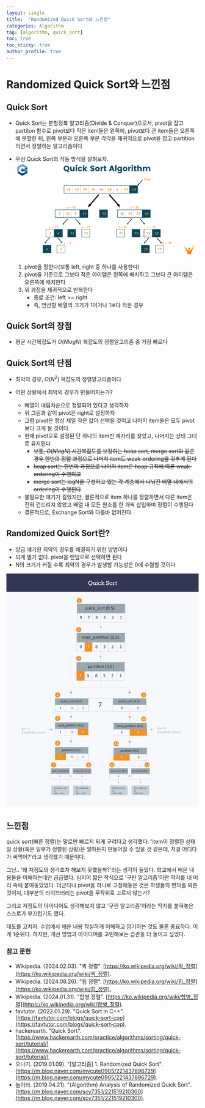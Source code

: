 ```yaml
---
layout: single
title:  "Randomized Quick Sort와 느낀점"
categories: Algorithm
tag: [algorithm, quick_sort]
toc: true
toc_sticky: true
author_profile: true
---
```


# Randomized Quick Sort와 느낀점
## Quick Sort
- Quick Sort는 분할정복 알고리즘(Divide & Conquer)으로서, pivot을 잡고 partiton 함수로 pivot보다 작은 item들은 왼쪽에, pivot보다 큰 item들은 오른쪽에 분할한 뒤, 왼쪽 부분과 오른쪽 부분 각각을 재귀적으로 pivot을 잡고 partition하면서 정렬하는 알고리즘이다

- 우선 Quick Sort의 작동 방식을 살펴보자.
![quick_sort](/images/2024-10-04-randomized_quick_sort/quick_sort_algorithm.png)
    1. pivot을 정한다(보통 left, right 중 하나를 사용한다)
    2. pivot을 기준으로 그보다 작은 아이템은 왼쪽에 배치하고 그보다 큰 아이템은 오른쪽에 배치한다
    3. 위 과정을 재귀적으로 반복한다
        - 종료 조건: left >= right
        - 즉, 연산할 배열의 크기가 1이거나 1보다 작은 경우

## Quick Sort의 장점
- 평균 시간복잡도가 $O(NlogN)$ 복잡도의 정렬알고리즘 중 가장 빠르다

## Quick Sort의 단점
- 최악의 경우, $O(N^2)$ 복잡도의 정렬알고리즘이다

- 어떤 상황에서 최악의 경우가 만들어지는가?
    - 배열이 내림차순으로 정렬되어 있다고 생각하자
    - 위 그림과 같이 pivot은 right로 설정하자
    - 그럼 pivot은 항상 제일 작은 값이 선택될 것이고 나머지 item들은 모두 pivot보다 크게 될 것이다
    - 현재 pivot으로 설정된 단 하나의 item만 제자리를 찾았고, 나머지는 상태 그대로 유지된다
        - ~~보통, $O(NlogN)$ 시간복잡도를 보장하는 heap sort, merge sort와 같은 경우 한번의 정렬 과정으로 나머지 item도 weak-ordering을 갖추게 된다~~
        - ~~heap sort는 한번의 과정으로 나머지 item은 heap 규칙에 따른 weak-ordering이 수행되고~~
        - ~~merge sort는 logN을 구성하고 있는 각 계층에서 나눠진 배열 내에서의 ordering이 수행된다~~
    - 불필요한 얘기가 길었지만, 결론적으로 item 하나를 정렬하면서 다른 item은 전혀 건드리지 않았고 배열 내 모든 원소를 한 개씩 삽입하며 정렬이 수행된다
    - 결론적으로, Exchange Sort와 다를바 없어진다

## Randomized Quick Sort란?
- 방금 얘기한 최악의 경우를 해결하기 위한 방법이다
- 되게 별거 없다. pivot을 랜덤으로 선택하면 된다
- N의 크기가 커질 수록 최악의 경우가 발생할 가능성은 0에 수렴할 것이다

![randomized_quick_sort](/images/2024-10-04-randomized_quick_sort/randomized_quick_sort.jpg)

## 느낀점
quick sort(빠른 정렬)는 말로만 빠르지 되게 구리다고 생각했다. 'item이 정렬된 상태일 상황(혹은 일부가 정렬된 상황)은 얼마든지 만들어질 수 있을 것 같은데, 저걸 어디다가 써먹어?'라고 생각했기 때문이다.

그냥.. '왜 저정도의 생각조차 해보지 못했을까?'라는 생각이 들었다. 학교에서 배운 내용들을 이해하는데만 급급했다. 심지어 짧은 학식으로 '구린 알고리즘'이란 딱지를 내 머리 속에 붙여놓았었다. 더군다나 pivot을 하나로 고정해놓은 것은 학생들의 편의를 봐준 것이지, 대부분의 라이브러리는 pivot을 무작위로 고르지 않는가?

그리고 저정도의 아이디어도 생각해보지 않고 '구린 알고리즘'이라는 딱지를 붙혀놓은 스스로가 부끄럽기도 했다.

태도를 고치자. 수업에서 배운 내용 착실하게 이해하고 암기하는 것도 물론 중요하다. 이게 1순위다. 하지만, 개선 방법과 아이디어를 고민해보는 습관을 더 들이고 싶었다.

### 참고 문헌
- Wikipedia. (2024.02.03). "퀵 정렬". [https://ko.wikipedia.org/wiki/퀵_정렬](https://ko.wikipedia.org/wiki/퀵_정렬).
- Wikipedia. (2024.08.26). "힙 정렬". [https://ko.wikipedia.org/wiki/힙_정렬](https://ko.wikipedia.org/wiki/힙_정렬),
- Wikipedia. (2024.01.31). "합병 정렬". [https://ko.wikipedia.org/wiki/합병_정렬](https://ko.wikipedia.org/wiki/합병_정렬).
- favtutor. (2022.01.29). "Quick Sort in C++". [https://favtutor.com/blogs/quick-sort-cpp](https://favtutor.com/blogs/quick-sort-cpp).
- hackerearth. "Quick Sort". [https://www.hackerearth.com/practice/algorithms/sorting/quick-sort/tutorial/](https://www.hackerearth.com/practice/algorithms/sorting/quick-sort/tutorial/).
- 오나기. (2019.01.09). "[알고리즘] 1. Randomized Quick Sort". [https://m.blog.naver.com/mycute0905/221437896729](https://m.blog.naver.com/mycute0905/221437896729).
- 놀이터. (2019.04.21). "(Algorithm) Analysis of Randomized Quick Sort". [https://m.blog.naver.com/scy7351/221519210300](https://m.blog.naver.com/scy7351/221519210300).